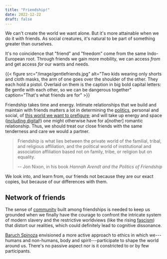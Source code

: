 ```yaml
---
title: "Friendship!"
date: 2022-12-22
draft: false
---
```


We can't create the world we want alone. But it's more attainable when
we do it with friends. As social creatures, it's natural to be part of
something greater than ourselves.

It's no coincidence that "friend" and "freedom" come from the same
Indo-European root. Through friends we gain more mobility, we can access
*from* and get access *for* our wants and needs.

{{< figure src="/image/gentlefriends.jpg" alt="Two kids wearing only shorts and cloth masks, the arm of one goes over the shoulder of the other. They each hold a pistol. Overlaid on them is the caption in big bold capital letters: Be gentle with each other, so we can be dangerous together" caption="That's what friends are for" >}}

Friendship takes time and energy.
Intimate relationships that we build and maintain with friends matters a
lot in determining the [politics](/politics), personal and social, of
[this world we want to prefigure](/prefiguration); and will take up energy
and space ([including digital](/online-bonds)!) one might otherwise have for a[nother] romantic relationship.
Thus, we should treat our close friends with the same tenderness and
care we would a partner.

> Friendship is what lies between the private world of the familial,
> tribal, and religious affiliation,
> and the political world of institutional
> and association affiliation based not on family, tribe,
> or religion but on equality.
>
> -- Jon Nixon, in his book  *Hannah Arendt and the Politics of Friendship*

We look into, and learn from, our friends
not because they are our exact copies,
but because of our differences with them.

## Network of friends

The sense of [community](/community) built among friendships
is needed to keep us
grounded when we finally have the courage to confront the intricate
system of modern slavery and the restrictive worldviews (like the rising
[fascism](/fascism)) that distort our realities, which could definitely
lead to cognitive dissonance.

[Baruch Spinoza](https://en.wikipedia.org/wiki/Baruch_Spinoza) envisioned a more active approach to ethics in which
we---humans and non-humans, body and spirit---participate to shape the
world around us. There's no passive aspect nor is it constricted to or
by few participants.
